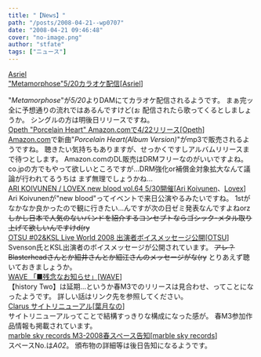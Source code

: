 ```yaml
---
title: "【News】"
path: "/posts/2008-04-21--wp0707"
date: "2008-04-21 09:46:48"
cover: "no-image.png"
author: "stfate"
tags: ["ニュース"]
---
```


<style type="text/css">
<!--
p {white-space: pre-wrap};
-->
</style>

<a class="topics" href="http://www.clubdam.com/app/dam/newReleaseGenre.do?source=200805_newReleaseGenre_202" target="_blank">Asriel "Metamorphose"5/20カラオケ配信</a><span class="junre">[<a href="http://www.asriel.jp/m/" target="_blank">Asriel</a>]</span>
<div class="news">"<em>Metamorphose</em>"が<em>5/20</em>よりDAMにてカラオケ配信されるようです。
まぁ完ッ全に予想通りの流れではあるんですけど(ぉ 配信されたら歌ってくるとしましょうか。
シングルの方は明後日リリースですね。</div>
<a class="topics" href="http://www.opeth.com/index2.html" target="_blank">Opeth "Porcelain Heart" Amazon.comで4/22リリース</a><span class="junre">[<a href="http://www.opeth.com/" target="_blank">Opeth</a>]</span>
<div class="news"><a href="http://www.amazon.com/s/ref=sr_st?keywords=Opeth&rs=324382011&page=1&rh=i%3Adigital-music,k%3AOpeth,i%3Adigital-music-track,n%3A163856011,n%3A324382011&sort=-releasedate" target="_blank">Amazon.com</a>で新曲"<em>Porcelain Heart(Album Version)</em>"がmp3で販売されるようですね。
聴きたい気持ちもありますが、せっかくですしアルバムリリースまで待つとします。
Amazon.comのDL販売はDRMフリーなのがいいですよね。
co.jpの方でもやって欲しいところですが…DRM強化or補償金対象拡大なんて議論が行われてるうちは
まず無理でしょうかね…</div>
<a class="topics" href="http://www.creativeman.co.jp/2008/ari_lovex/index.html" target="_blank">ARI KOIVUNEN / LOVEX new blood vol.64 5/30開催</a><span class="junre">[<a href="http://www.arikoivunen.fi/isoa/pages/etusivu.php?lang=FI" target="_blank">Ari Koivunen</a>、<a href="http://www.lovex.fi/" target="_blank">Lovex</a>]</span>
<div class="news">Ari Koivunenが"new blood"ってイベントで来日公演やるみたいですね。
1stがなかなか良かったので観に行きたい…んですが次の日ゼミ発表なんですよねorz
<del>しかし日本で人気のないバンドを紹介するコンセプトならゴシック･メタル取り上げて欲しいんですけd(ry</del></div>
<a class="topics" href="http://key.visualarts.gr.jp/ksllive_otsu02/index.html" target="_blank">OTSU #02&KSL Live World 2008 出演者ボイスメッセージ公開</a><span class="junre">[<a href="http://otsu.dj/" target="_blank">OTSU</a>]</span>
<div class="news">Svenson氏とKSL出演者のボイスメッセージが公開されています。
<del>アレ？Blasterheadさんとか細井さんとか細江さんのメッセージがな(ry</del>
とりあえず聴いておきましょうか。</div>
<a class="topics" href="http://wavesite.sakura.ne.jp/" target="_blank">WAVE 「■残念なお知らせ」</a><span class="junre">[<a href="http://wavesite.sakura.ne.jp/" target="_blank">WAVE</a>]</span>
<div class="news">【history Two】は延期…というか春M3でのリリースは見合わせ、ってことになったようです。
詳しい話はリンク先を参照してください。</div>
<a class="topics" href="http://hadukinano.ciao.jp/" target="_blank">Clarus サイトリニューアル</a><span class="junre">[<a href="http://hadukinano.ciao.jp/" target="_blank">葉月なの</a>]</span>
<div class="news">サイトリニューアルってことで結構すっきりな構成になった感が。
春M3参加作品情報も掲載されています。</div>
<a class="topics" href="http://www.marbleskyrecords.com/" target="_blank">marble sky records M3-2008春スペース告知</a><span class="junre">[<a href="http://www.marbleskyrecords.com/" target="_blank">marble sky records</a>]</span>
<div class="news">スペースNo.は<em>A02</em>。
頒布物の詳細等は後日告知になるようです。</div>
